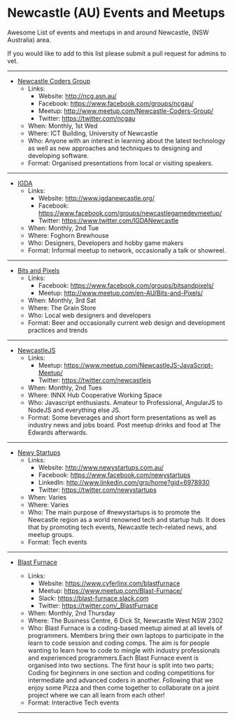 # Newcastle (AU) Events and Meetups
Awesome List of events and meetups in and around Newcastle, (NSW Australia) area.

If you would like to add to this list please submit a pull request for admins to vet.

---

- [Newcastle Coders Group](http://ncg.asn.au/)
  - Links:
    - Website: http://ncg.asn.au/
    - Facebook: https://www.facebook.com/groups/ncgau/
    - Meetup: http://www.meetup.com/Newcastle-Coders-Group/
    - Twitter: https://twitter.com/ncgau
  - When: Monthly, 1st Wed 
  - Where: ICT Building, University of Newcastle
  - Who: Anyone with an interest in learning about the latest technology as well as new approaches and techniques to designing and developing software. 
  - Format: Organised presentations from local or visiting speakers.

---
- [IGDA](http://www.igdanewcastle.org/)
  - Links:
    - Website: http://www.igdanewcastle.org/
    - Facebook: https://www.facebook.com/groups/newcastlegamedevmeetup/
    - Twitter: https://www.twitter.com/IGDANewcastle
  - When: Monthly, 2nd Tue
  - Where: Foghorn Brewhouse
  - Who: Designers, Developers and hobby game makers
  - Format: Informal meetup to network, occasionally a talk or showreel.

---
- [Bits and Pixels](https://www.facebook.com/groups/bitsandpixels/)
  - Links:
    - Facebook: https://www.facebook.com/groups/bitsandpixels/
    - Meetup: http://www.meetup.com/en-AU/Bits-and-Pixels/
  - When: Monthly, 3rd Sat
  - Where: The Grain Store
  - Who: Local web designers and developers
  - Format: Beer and occasionally current web design and development practices and trends

---
- [NewcastleJS](https://www.meetup.com/NewcastleJS-JavaScript-Meetup/)
  - Links:
    - Meetup: https://www.meetup.com/NewcastleJS-JavaScript-Meetup/
    - Twitter: https://twitter.com/newcastlejs
  - When: Monthly, 2nd Tues
  - Where: INNX Hub Cooperative Working Space
  - Who: Javascript enthusiasts. Amateur to Professional, AngularJS to NodeJS and everything else JS.
  - Format: Some beverages and short form presentations as well as industry news and jobs board. Post meetup drinks and food at The Edwards afterwards.

---
- [Newy Startups](http://www.newystartups.com.au/)
  - Links:
    - Website: http://www.newystartups.com.au/
    - Facebook: https://www.facebook.com/newystartups
    - LinkedIn: http://www.linkedin.com/grp/home?gid=6978930 
    - Twitter: https://twitter.com/newystartups
  - When: Varies
  - Where: Varies
  - Who: The main purpose of #newystartups is to promote the Newcastle region as a world renowned tech and startup hub. It does that by promoting tech events, Newcastle tech-related news, and meetup groups.
  - Format: Tech events

---

- [Blast Furnace](https://www.cyferlinx.com/blastfurnace)
  - Links:
    - Website: https://www.cyferlinx.com/blastfurnace
    - Meetup: https://www.meetup.com/Blast-Furnace/
    - Slack: https://blast-furnace.slack.com
    - Twitter: https://twitter.com/_BlastFurnace
  - When: Monthly, 2nd Thursday
  - Where: The Business Centre, 6 Dick St, Newcastle West NSW 2302
  - Who: Blast Furnace is a coding-based meetup aimed at all levels of programmers. Members bring their own laptops to participate in the learn to code session and coding comps. The aim is for people wanting to learn how to code to mingle with industry professionals and experienced programmers.Each Blast Furnace event is organised into two sections. The first hour is split into two parts; Coding for beginners in one section and coding competitions for intermediate and advanced coders in another. Following that we enjoy some Pizza and then come together to collaborate on a joint project where we can all learn from each other!
  - Format: Interactive Tech events
  
  ---
